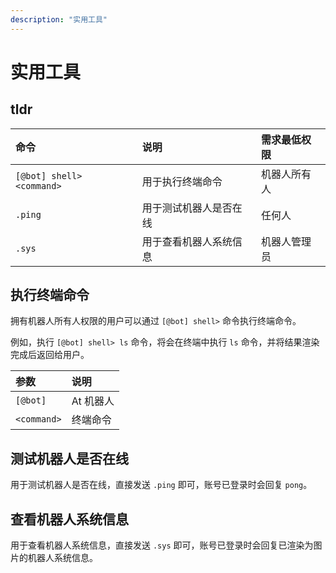 ```yaml
---
description: "实用工具"
---
```


# 实用工具

## tldr

| 命令                        | 说明          | 需求最低权限 |
|:--------------------------|:------------|:-------|
| `[@bot] shell> <command>` | 用于执行终端命令    | 机器人所有人 |
| `.ping`                   | 用于测试机器人是否在线 | 任何人    |
| `.sys`                    | 用于查看机器人系统信息 | 机器人管理员 |

## 执行终端命令

拥有机器人所有人权限的用户可以通过 `[@bot] shell>` 命令执行终端命令。

例如，执行 `[@bot] shell> ls` 命令，将会在终端中执行 `ls` 命令，并将结果渲染完成后返回给用户。

| 参数          | 说明     |
|:------------|:-------|
| `[@bot]`    | At 机器人 |
| `<command>` | 终端命令   |

## 测试机器人是否在线

用于测试机器人是否在线，直接发送 `.ping` 即可，账号已登录时会回复 `pong`。

## 查看机器人系统信息

用于查看机器人系统信息，直接发送 `.sys` 即可，账号已登录时会回复已渲染为图片的机器人系统信息。
